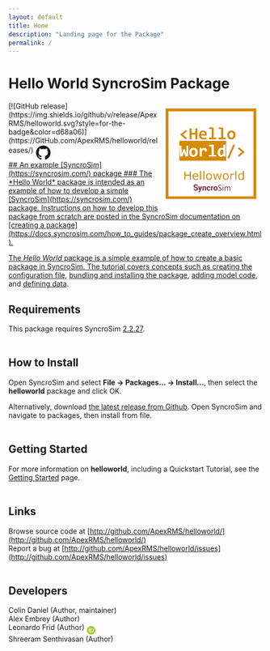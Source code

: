 ```yaml
---
layout: default
title: Home
description: "Landing page for the Package"
permalink: /
---
```


# **Hello World** SyncroSim Package
<img align="right" style="padding: 13px" width="180" src="assets/images/logo/helloworld-sticker.png">
[![GitHub release](https://img.shields.io/github/v/release/ApexRMS/helloworld.svg?style=for-the-badge&color=d68a06)](https://GitHub.com/ApexRMS/helloworld/releases/)    <a href="https://github.com/ApexRMS/helloworld"><img align="middle" style="padding: 1px" width="30" src="assets/images/logo/github-trans2.png">
<br>
## An example [SyncroSim](https://syncrosim.com/) package
### The *Hello World* package is intended as an example of how to develop a simple [SyncroSim](https://syncrosim.com/) package. Instructions on how to develop this package from scratch are posted in the SyncroSim documentation on [creating a package](https://docs.syncrosim.com/how_to_guides/package_create_overview.html).


The *Hello World* package is a simple example of how to create a basic package in SyncroSim. The tutorial covers concepts such as [creating the configuration file](https://docs.syncrosim.com/how_to_guides/package_create_bundle.html), [bundling and installing the package](https://docs.syncrosim.com/how_to_guides/package_create_bundle.html), [adding model code](https://docs.syncrosim.com/how_to_guides/package_create_logic.html), and [defining data](https://docs.syncrosim.com/how_to_guides/package_create_data.html).


## Requirements

This package requires SyncroSim [2.2.27](https://syncrosim.com/download/).
<br>
<br>
## How to Install

Open SyncroSim and select **File -> Packages… -> Install…**, then select the **helloworld** package and click OK.

Alternatively, download [the latest release from Github](https://github.com/ApexRMS/helloworld/releases/). Open SyncroSim and navigate to packages, then install from file.
<br>
<br>
## Getting Started

For more information on **helloworld**, including a Quickstart Tutorial, see the [Getting Started](https://apexrms.github.io/helloworld/getting_started.html) page.
<br>
<br>
## Links

Browse source code at
[http://github.com/ApexRMS/helloworld/](http://github.com/ApexRMS/helloworld/)
<br>
Report a bug at
[http://github.com/ApexRMS/helloworld/issues](http://github.com/ApexRMS/helloworld/issues)
<br>
<br>
## Developers

Colin Daniel (Author, maintainer)
<br>
Alex Embrey (Author)
<br>
Leonardo Frid (Author) <a href="https://orcid.org/0000-0002-5489-2337"><img align="middle" style="padding: 0.5px" width="17" src="assets/images/ORCID.png"></a>
<br>
Shreeram Senthivasan (Author)

